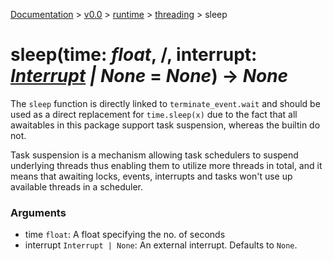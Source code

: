 [Documentation](/docs/documentation.md) >
 [v0.0](/docs/0.0/version.md) >
  [runtime](/docs/0.0/runtime/module.md) >
   [threading](/docs/0.0/runtime/threading/module.md) >
    sleep

# sleep(time: _float_, /, interrupt: _[Interrupt](interrupt.md) | None_ = _None_) -> _None_

The `sleep` function is directly linked to `terminate_event.wait` and should be used as a direct replacement for `time.sleep(x)` due to the fact that all awaitables in this package support task suspension, whereas the builtin do not.

Task suspension is a mechanism allowing task schedulers to suspend underlying threads thus enabling them to utilize more threads in total, and it means that awaiting locks, events, interrupts and tasks won't use up available threads in a scheduler.

### Arguments

- time `float`: A float specifying the no. of seconds
- interrupt `Interrupt | None`: An external interrupt. Defaults to `None`.
